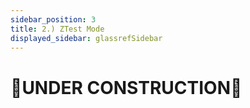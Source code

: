 ```yaml
---
sidebar_position: 3
title: 2.) ZTest Mode
displayed_sidebar: glassrefSidebar
---
```


# 🚧UNDER CONSTRUCTION🚧